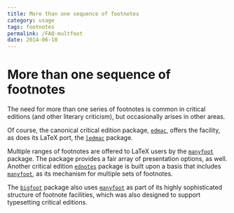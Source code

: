 ```yaml
---
title: More than one sequence of footnotes
category: usage
tags: footnotes
permalink: /FAQ-multfoot
date: 2014-06-10
---
```


# More than one sequence of footnotes

The need for more than one series of footnotes is common in critical
editions (and other literary criticism), but occasionally arises in
other areas.

Of course, the canonical critical edition package, [`edmac`](https://ctan.org/pkg/edmac),
offers the facility, as does its LaTeX port, the [`ledmac`](https://ctan.org/pkg/ledmac)
package.

Multiple ranges of footnotes are offered to LaTeX users by the
[`manyfoot`](https://ctan.org/pkg/manyfoot) package.  The package provides a fair array of
presentation options, as well.  Another critical edition
[`ednotes`](https://ctan.org/pkg/ednotes) package is built upon a basis that includes
[`manyfoot`](https://ctan.org/pkg/manyfoot), as its mechanism for multiple sets of footnotes.

The [`bigfoot`](https://ctan.org/pkg/bigfoot) package also uses [`manyfoot`](https://ctan.org/pkg/manyfoot) as part of
its highly sophisticated structure of footnote facilities, which was
also designed to support typesetting critical editions.

